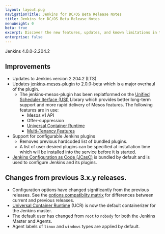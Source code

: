 ```yaml
---
layout: layout.pug
navigationTitle: Jenkins for DC/OS Beta Release Notes
title: Jenkins for DC/OS Beta Release Notes
menuWeight: 0
beta: true
excerpt: Discover the new features, updates, and known limitations in this release of the Jenkins for DC/OS Service
enterprise: false
--- 
```


Jenkins 4.0.0-2.204.2

## Improvements
- Updates to Jenkins version 2.204.2 (LTS)
- Updates [jenkins-mesos-plugin](https://github.com/jenkinsci/mesos-plugin) to 2.0.0-beta which is a major overhaul of the plugin.
    - The jenkins-mesos-plugin has been replatformed on the [Unified Scheduler Iterface (USI)](https://github.com/mesosphere/usi) Library which provides better long-term support and more rapid delivery of Mesos features. The following features are in use:
        - Mesos v1 API
        - Offer-suppression
        - [Universal Container Runtime](/mesosphere/dcos/latest/deploying-services/containerizers/ucr)
        - [Multi-Tenancy Features](/mesosphere/dcos/latest/multi-tenancy)
- Support for configurable Jenkins plugins
    - Removes previous hardcoded list of bundled plugins.
    - A list of user desired plugins can be specified at installation time which will be installed into the service before it is started.
- [Jenkins Configuration as Code (JCasC)](https://github.com/jenkinsci/configuration-as-code-plugin) is bundled by default and is used to configure Jenkins and its plugins.

## Changes from previous 3.x.y releases.
- Configuration options have changed significantly from the previous releases. See the [options compatiblity matrix](/mesosphere/dcos/services/beta-jenkins/4.0.0-2.204.2-beta/options-compatibility-matrix/) for differences between current and previous releases.
- [Universal Container Runtime](/mesosphere/dcos/latest/deploying-services/containerizers/ucr) (UCR) is now the default containerizer for the Jenkins master.
- The default user has changed from `root` to `nobody` for both the Jenkins Master and Agents.
- Agent labels of `linux` and `windows` types are applied by default.

<!-- This source repo for this topic is located on https://github.com/mesosphere/dcos-jenkins-service -->
